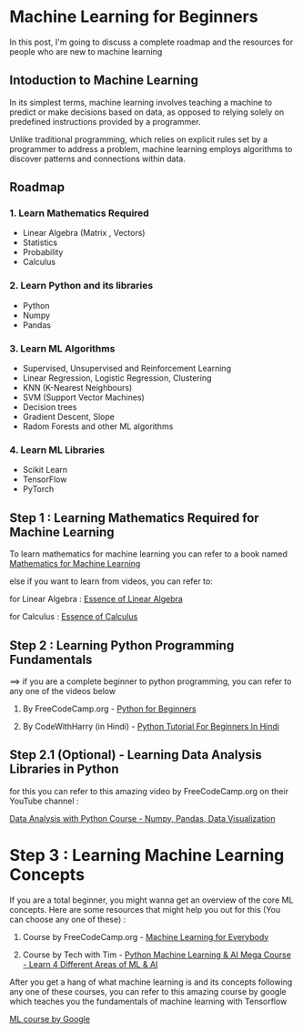 # Machine Learning for Beginners
In this post, I'm going to discuss a complete roadmap and the resources for people who are new to machine learning

## Intoduction to Machine Learning
In its simplest terms, machine learning involves teaching a machine to predict or make decisions based on data, as opposed to relying solely on predefined instructions provided by a programmer.

Unlike traditional programming, which relies on explicit rules set by a programmer to address a problem, machine learning employs algorithms to discover patterns and connections within data.

## Roadmap
### 1. Learn Mathematics Required
+ Linear Algebra (Matrix , Vectors)
+ Statistics
+ Probability
+ Calculus

### 2. Learn Python and its libraries
+ Python
+ Numpy
+ Pandas

### 3. Learn ML Algorithms
+ Supervised, Unsupervised and Reinforcement Learning
+ Linear Regression, Logistic Regression, Clustering
+ KNN (K-Nearest Neighbours)
+ SVM (Support Vector Machines)
+ Decision trees
+ Gradient Descent, Slope
+ Radom Forests and other ML algorithms

### 4. Learn ML Libraries
+ Scikit Learn
+ TensorFlow
+ PyTorch

## Step 1 : Learning Mathematics Required for Machine Learning
To learn mathematics for machine learning you can refer to a book named [Mathematics for Machine Learning](https://mml-book.github.io/book/mml-book.pdf)

else if you want to learn from videos, you can refer to:

for Linear Algebra : [Essence of Linear Algebra](https://youtube.com/playlist?list=PLZHQObOWTQDPD3MizzM2xVFitgF8hE_ab&si=Izr81KxLSuLRNms1)

for Calculus : [Essence of Calculus](https://youtube.com/playlist?list=PLZHQObOWTQDMsr9K-rj53DwVRMYO3t5Yr&si=5Sgtw_18ulyYzD24)

## Step 2 : Learning Python Programming Fundamentals

==> if you are a complete beginner to python programming, you can refer to any one of the videos below

1. By FreeCodeCamp.org - [Python for Beginners](https://www.youtube.com/watch?v=eWRfhZUzrAc)

2. By CodeWithHarry (in Hindi) - [Python Tutorial For Beginners In Hindi](https://www.youtube.com/watch?v=gfDE2a7MKjA&t=19s)

## Step 2.1 (Optional) - Learning Data Analysis Libraries in Python

for this you can refer to this amazing video by FreeCodeCamp.org on their YouTube channel :

[Data Analysis with Python Course - Numpy, Pandas, Data Visualization](https://www.youtube.com/watch?v=GPVsHOlRBBI)

# Step 3 : Learning Machine Learning Concepts

If you are a total beginner, you might wanna get an overview of the core ML concepts. Here are some resources that might help you out for this (You can choose any one of these) :

1. Course by FreeCodeCamp.org - [Machine Learning for Everybody](https://youtu.be/i_LwzRVP7bg?si=rlgBUdWZndb7w5q6)

2. Course by Tech with Tim - [Python Machine Learning & AI Mega Course - Learn 4 Different Areas of ML & AI](https://youtu.be/WFr2WgN9_xE?si=fMZF-MNN7wvu1vVc)

After you get a hang of what machine learning is and its concepts following any one of these courses, you can refer to this amazing course by google which teaches you the fundamentals of machine learning with Tensorflow

[ML course by Google](https://developers.google.com/machine-learning/crash-course)